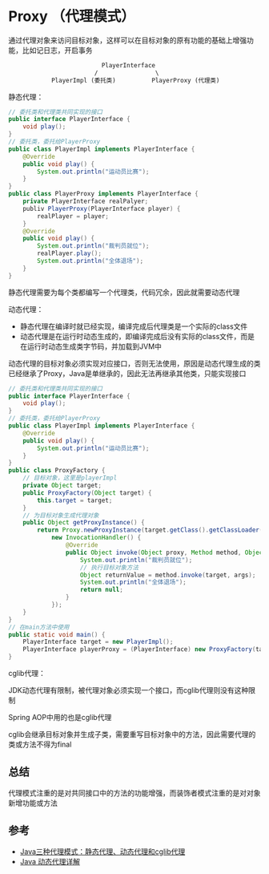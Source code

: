 # Proxy （代理模式）

通过代理对象来访问目标对象，这样可以在目标对象的原有功能的基础上增强功能，比如记日志，开启事务

```txt
                          PlayerInterface
                        /                \
            PlayerImpl (委托类)          PlayerProxy (代理类)
```

静态代理：

```java
// 委托类和代理类共同实现的接口
public interface PlayerInterface {
    void play();
}
// 委托类，委托给PlayerProxy
public class PlayerImpl implements PlayerInterface {
    @Override
    public void play() {
        System.out.println("运动员比赛");
    }
}
public class PlayerProxy implements PlayerInterface {
    private PlayerInterface realPalyer;
    publiv PlayerProxy(PlayerInterface player) {
        realPlayer = player;
    }
    @Override
    public void play() {
        System.out.println("裁判员就位");
        realPlayer.play();
        System.out.println("全体退场");
    }
}
```

静态代理需要为每个类都编写一个代理类，代码冗余，因此就需要动态代理

动态代理：
- 静态代理在编译时就已经实现，编译完成后代理类是一个实际的class文件
- 动态代理是在运行时动态生成的，即编译完成后没有实际的class文件，而是在运行时动态生成类字节码，并加载到JVM中

动态代理的目标对象必须实现对应接口，否则无法使用，原因是动态代理生成的类已经继承了Proxy，Java是单继承的，因此无法再继承其他类，只能实现接口

```java
// 委托类和代理类共同实现的接口
public interface PlayerInterface {
    void play();
}
// 委托类，委托给PlayerProxy
public class PlayerImpl implements PlayerInterface {
    @Override
    public void play() {
        System.out.println("运动员比赛");
    }
}
public class ProxyFactory {
    // 目标对象，这里是playerImpl
    private Object target;
    public ProxyFactory(Object target) {
        this.target = target;
    }
    // 为目标对象生成代理对象
    public Object getProxyInstance() {
        return Proxy.newProxyInstance(target.getClass().getClassLoader(), target.getClass().getInterfaces(),
            new InvocationHandler() {
                @Override
                public Object invoke(Object proxy, Method method, Object[] args) throws Throwable {
                    System.out.println("裁判员就位");
                    // 执行目标对象方法
                    Object returnValue = method.invoke(target, args);
                    System.out.println("全体退场");
                    return null;
                }
            });
    }
}
// 在main方法中使用
public static void main() {
    PlayerInterface target = new PlayerImpl();
    PlayerInterface playerProxy = (PlayerInterface) new ProxyFactory(target).getProxyInstance()
}
```

cglib代理：

JDK动态代理有限制，被代理对象必须实现一个接口，而cglib代理则没有这种限制

Spring AOP中用的也是cglib代理

cglib会继承目标对象并生成子类，需要重写目标对象中的方法，因此需要代理的类或方法不得为final

## 总结

代理模式注重的是对共同接口中的方法的功能增强，而装饰者模式注重的是对对象新增功能或方法

## 参考

- [Java三种代理模式：静态代理、动态代理和cglib代理](https://segmentfault.com/a/1190000011291179)
- [Java 动态代理详解](https://juejin.im/post/5c1ca8df6fb9a049b347f55c)

